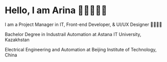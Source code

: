 # Hello, I am Arina 👩🏻‍💻👋🏻 
I am a Project Manager in IT, Front-end Developer, & UI/UX Designer 👩🏻‍💻🤍 

Bachelor Degree in Industrail Automation at Astana IT University, Kazakhstan

Electrical Engineering and Automation at Beijing Institute of Technology, China 

           
          
